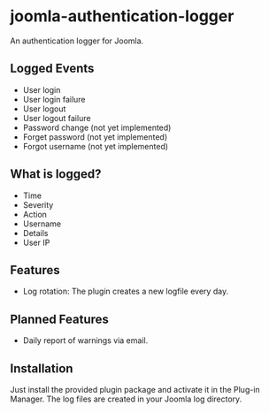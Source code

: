 joomla-authentication-logger
============================
An authentication logger for Joomla.

## Logged Events
- User login
- User login failure
- User logout
- User logout failure
- Password change (not yet implemented)
- Forget password (not yet implemented)
- Forgot username (not yet implemented)

## What is logged?
- Time
- Severity
- Action
- Username
- Details
- User IP

## Features
- Log rotation: The plugin creates a new logfile every day.

## Planned Features
- Daily report of warnings via email.

## Installation
Just install the provided plugin package and activate it in the Plug-in Manager. The log files are created in your Joomla log directory.
